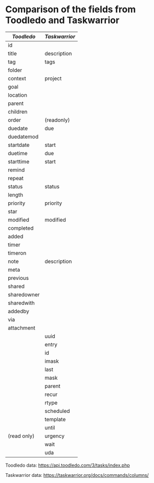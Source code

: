 # Comparison of the fields from Toodledo and Taskwarrior

| *Toodledo*  | *Taskwarrior* |
| ----------- | ------------- |
| id          |               |
| title       | description   |
| tag         | tags          |
| folder      |               |
| context     | project       |
| goal        |               |
| location    |               |
| parent      |               |
| children    |               |
| order       | (readonly)    |
| duedate     | due           |
| duedatemod  |               |
| startdate   | start         |
| duetime     | due           |
| starttime   | start         |
| remind      |               |
| repeat      |               |
| status      | status        |
| length      |               |
| priority    | priority      |
| star        |               |
| modified    | modified      |
| completed   |               |
| added       |               |
| timer       |               |
| timeron     |               |
| note        | description   |
| meta        |               |
| previous    |               |
| shared      |               |
| sharedowner |               |
| sharedwith  |               |
| addedby     |               |
| via         |               |
| attachment  |               |
|             | uuid          |
|             | entry         |
|             | id            |
|             | imask         |
|             | last          |
|             | mask          |
|             | parent        |
|             | recur         |
|             | rtype         |
|             | scheduled     |
|             | template      |
|             | until         |
| (read only) | urgency       |
|             | wait          |
|             | uda           |

Toodledo data: https://api.toodledo.com/3/tasks/index.php

Taskwarrior data: https://taskwarrior.org/docs/commands/columns/
